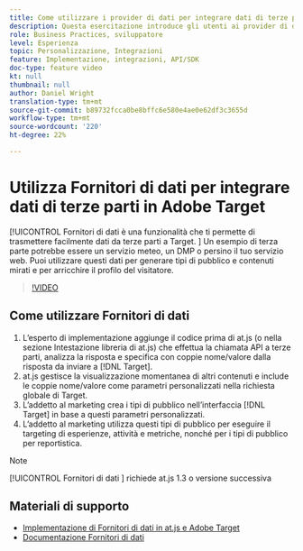 ```yaml
---
title: Come utilizzare i provider di dati per integrare dati di terze parti
description: Questa esercitazione introduce gli utenti ai provider di dati. Scopri come utilizzare la funzionalità Fornitori di dati per trasferire facilmente dati da terze parti ad Adobe Target.
role: Business Practices, sviluppatore
level: Esperienza
topic: Personalizzazione, Integrazioni
feature: Implementazione, integrazioni, API/SDK
doc-type: feature video
kt: null
thumbnail: null
author: Daniel Wright
translation-type: tm+mt
source-git-commit: b89732fcca0be8bffc6e580e4ae0e62df3c3655d
workflow-type: tm+mt
source-wordcount: '220'
ht-degree: 22%

---
```



# Utilizza Fornitori di dati per integrare dati di terze parti in Adobe Target

[!UICONTROL Fornitori di dati è una funzionalità che ti permette di trasmettere facilmente dati da terze parti a Target.  ]  Un esempio di terza parte potrebbe essere un servizio meteo, un DMP o persino il tuo servizio web. Puoi utilizzare questi dati per generare tipi di pubblico e contenuti mirati e per arricchire il profilo del visitatore.

>[!VIDEO](https://video.tv.adobe.com/v/22349/?quality=12)

## Come utilizzare Fornitori di dati

1. L’esperto di implementazione aggiunge il codice prima di at.js (o nella sezione Intestazione libreria di at.js) che effettua la chiamata API a terze parti, analizza la risposta e specifica con coppie nome/valore dalla risposta da inviare a [!DNL Target].
1. at.js gestisce la visualizzazione momentanea di altri contenuti e include le coppie nome/valore come parametri personalizzati nella richiesta globale di Target.
1. L’addetto al marketing crea i tipi di pubblico nell’interfaccia [!DNL Target] in base a questi parametri personalizzati.
1. L’addetto al marketing utilizza questi tipi di pubblico per eseguire il targeting di esperienze, attività e metriche, nonché per i tipi di pubblico per reportistica.

>[!NOTE]
>
>[!UICONTROL Fornitori di dati ] richiede at.js 1.3 o versione successiva

## Materiali di supporto

* [Implementazione di Fornitori di dati in at.js e Adobe Target](implement-data-providers-to-integrate-third-party-data.md)
* [Documentazione Fornitori di dati](https://docs.adobe.com/content/help/en/target/using/implement-target/client-side/functions-overview/targetgobalsettings.html#data-providers)